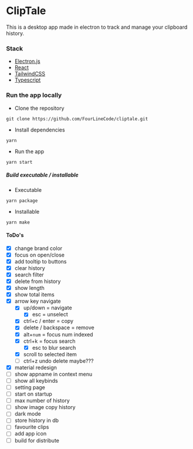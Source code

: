 # ClipTale

This is a desktop app made in electron to track and manage your clipboard history.

### Stack

-   [Electron.js](https://www.electronjs.org/)
-   [React](https://reactjs.org/)
-   [TailwindCSS](https://tailwindcss.com/)
-   [Typescript](http://typescriptlang.org/)

### Run the app locally

-   Clone the repository

```
git clone https://github.com/FourLineCode/cliptale.git
```

-   Install dependencies

```
yarn
```

-   Run the app

```
yarn start
```

##### Build executable / installable

-   Executable

```
yarn package
```

-   Installable

```
yarn make
```

#### ToDo's

-   [x] change brand color
-   [x] focus on open/close
-   [x] add tooltip to buttons
-   [x] clear history
-   [x] search filter
-   [x] delete from history
-   [x] show length
-   [x] show total items
-   [x] arrow key navigate
    -   [x] up/down = navigate
        -   [x] esc = unselect
    -   [x] ctrl+c / enter = copy
    -   [x] delete / backspace = remove
    -   [x] alt+`num` = focus num indexed
    -   [x] ctrl+k = focus search
        -   [x] esc to blur search
    -   [x] scroll to selected item
    -   [ ] ctrl+z undo delete maybe???
-   [x] material redesign
-   [ ] show appname in context menu
-   [ ] show all keybinds
-   [ ] setting page
-   [ ] start on startup
-   [ ] max number of history
-   [ ] show image copy history
-   [ ] dark mode
-   [ ] store history in db
-   [ ] favourite clips
-   [ ] add app icon
-   [ ] build for distribute
